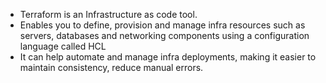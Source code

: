 - Terraform is an Infrastructure as code tool.
- Enables you to define, provision and manage infra resources such as servers, databases and networking components using a configuration language called HCL
- It can help automate and manage infra deployments, making it easier to maintain consistency, reduce manual errors.